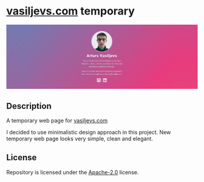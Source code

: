 # [vasiljevs.com](https://vasiljevs.com) temporary

![Repository: vasiljevs-temp](IMAGE.jpg)

## Description
A temporary web page for [vasiljevs.com](https://vasiljevs.com)

I decided to use minimalistic design approach in this project. New temporary web page looks very simple, clean and elegant.

## License
Repository is licensed under the [Apache-2.0](LICENSE) license.
